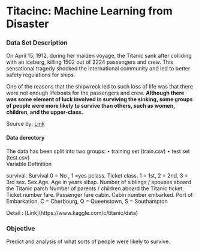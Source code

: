# Titacinc: Machine Learning from Disaster
### Data Set Description 
On April 15, 1912, during her maiden voyage, the Titanic sank after colliding with an iceberg, killing 1502 out of 2224 passengers and crew. This sensational tragedy shocked the international community and led to better safety regulations for ships.

One of the reasons that the shipwreck led to such loss of life was that there were not enough lifeboats for the passengers and crew. **Although there was some element of luck involved in surviving the sinking, some groups of people were more likely to survive than others, such as women, children, and the upper-class.**

Source by: [Link](https://www.kaggle.com/c/titanic)
#### Data derectory 
<div>
The data has been split into two groups:
	•	training set (train.csv)
	•	test set (test.csv)
</div>
<div>
Variable		Definition

survival.     	Survival            0 = No , 1 =yes 
pclass.      	Ticket class.    1 = 1st, 2 = 2nd, 3 = 3rd 
sex.           	Sex 
Age.          	Age in years 
sibsp. 			Number of siblings / spouses aboard the Titanic 
parch        	Number of parents / children aboard the Titanic 
ticket.       		Ticket number
fare.          	Passenger fare 
cabin.       		Cabin number 
embarked. 	Port of Embarkation.          C = Cherbourg, Q = Queenstown, S = Southampton 

<div>
Detail : [Link](https://www.kaggle.com/c/titanic/data)            

### Objective 
Predict and analysis of what sorts of people were likely to survive.

